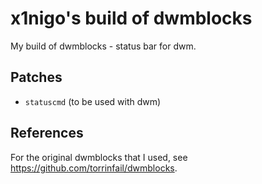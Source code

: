 # x1nigo's build of dwmblocks
My build of dwmblocks - status bar for dwm.

## Patches
- `statuscmd` (to be used with dwm)

## References
For the original dwmblocks that I used, see https://github.com/torrinfail/dwmblocks.
